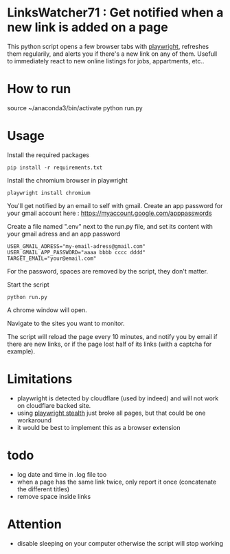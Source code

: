 # LinksWatcher71 : Get notified when a new link is added on a page

This python script opens a few browser tabs with [playwright](https://playwright.dev/python/docs/library), refreshes them regularily, and alerts you if there's a new link on any of them. Usefull to immediately react to new online listings for jobs, appartments, etc..
 
# How to run

source  ~/anaconda3/bin/activate
python run.py

# Usage


Install the required packages

	pip install -r requirements.txt

Install the chromium browser in playwright

	playwright install chromium

You'll get notified by an email to self with gmail. 
Create an app password for your gmail account here : https://myaccount.google.com/apppasswords

Create a file named ".env" next to the run.py file, and set its content with your gmail adress and an app password

	USER_GMAIL_ADRESS="my-email-adress@gmail.com"
	USER_GMAIL_APP_PASSWORD="aaaa bbbb cccc dddd"
	TARGET_EMAIL="your@email.com"

For the password, spaces are removed by the script, they don't matter. 

Start the script

	python run.py

A chrome window will open. 

Navigate to the sites you want to monitor. 

The script will reload the page every 10 minutes, and notify you by email if there are new links, or if the page lost half of its links (with a captcha for example). 


# Limitations

- playwright is detected by cloudflare (used by indeed) and will not work on cloudflare backed site. 
- using [playwright stealth](https://pypi.org/project/playwright-stealth/) just broke all pages, but that could be one workaround
- it would be best to implement this as a browser extension

# todo

- log date and time in .log file too
- when a page has the same link twice, only report it once (concatenate the different titles)
- remove space inside links

# Attention 
- disable sleeping on your computer otherwise the script will stop working